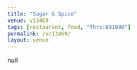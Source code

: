 ```yaml
---
title: "Sugar & Spice"
venue: v13469
tags: [restaurant, food, "fhrs:691080"]
permalink: /v/13469/
layout: venue
---
```

null